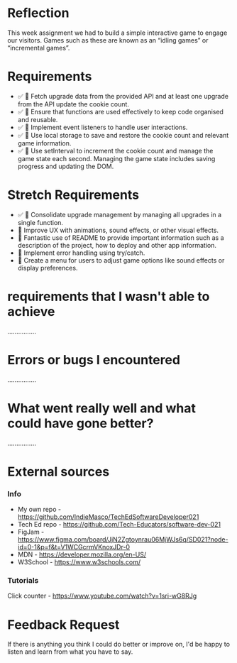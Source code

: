 # Reflection

This week assignment we had to build a simple interactive game to engage our visitors. Games such as these are known as an “idling games” or “incremental games”.

# Requirements

- ✅ 🎯 Fetch upgrade data from the provided API and at least one upgrade from the API update the cookie count.
- ✅ 🎯 Ensure that functions are used effectively to keep code organised and reusable.
- ✅ 🎯 Implement event listeners to handle user interactions.
- ✅ 🎯 Use local storage to save and restore the cookie count and relevant game information.
- ✅ 🎯 Use setInterval to increment the cookie count and manage the game state each second. Managing the game state includes saving progress and updating the DOM.

# Stretch Requirements

- ✅ 🏹 Consolidate upgrade management by managing all upgrades in a single function.
- 🏹 Improve UX with animations, sound effects, or other visual effects.
- 🏹 Fantastic use of README to provide important information such as a description of the project, how to deploy and other app information.
- 🏹 Implement error handling using try/catch.
- 🏹 Create a menu for users to adjust game options like sound effects or display preferences.

# requirements that I wasn't able to achieve

................

# Errors or bugs I encountered

................

# What went really well and what could have gone better?

................

# External sources

### Info

- My own repo - https://github.com/IndieMasco/TechEdSoftwareDeveloper021
- Tech Ed repo - https://github.com/Tech-Educators/software-dev-021
- FigJam - https://www.figma.com/board/JjN2Zgtoynrau06MjWJs6q/SD021?node-id=0-1&p=f&t=V1WCGcrmVKnoxJDr-0
- MDN - https://developer.mozilla.org/en-US/
- W3School - https://www.w3schools.com/

### Tutorials

Click counter - https://www.youtube.com/watch?v=1sri-wG8RJg

# Feedback Request

If there is anything you think I could do better or improve on, I'd be happy to listen and learn from what you have to say.
